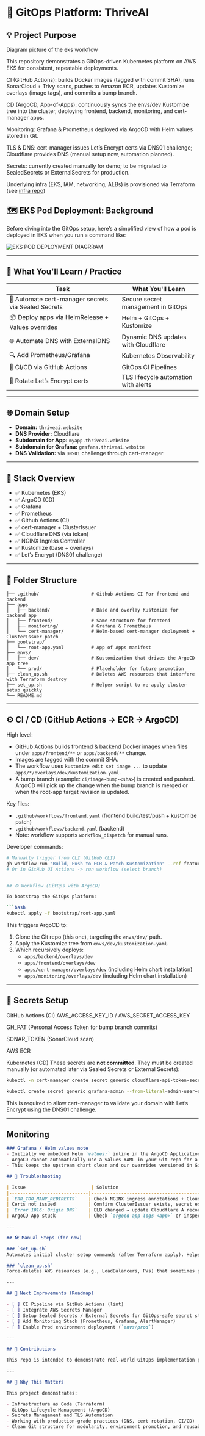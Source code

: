 # 🚀 GitOps Platform: ThriveAI

## 💡 Project Purpose

Diagram picture of the eks workflow 


This repository demonstrates a GitOps-driven Kubernetes platform on AWS EKS for consistent, repeatable deployments.

CI (GitHub Actions): builds Docker images (tagged with commit SHA), runs SonarCloud + Trivy scans, pushes to Amazon ECR, updates Kustomize overlays (image tags), and commits a bump branch.

CD (ArgoCD, App-of-Apps): continuously syncs the envs/dev Kustomize tree into the cluster, deploying frontend, backend, monitoring, and cert-manager apps.

Monitoring: Grafana & Prometheus deployed via ArgoCD with Helm values stored in Git.

TLS & DNS: cert-manager issues Let’s Encrypt certs via DNS01 challenge; Cloudflare provides DNS (manual setup now, automation planned).

Secrets: currently created manually for demo; to be migrated to SealedSecrets or ExternalSecrets for production.

Underlying infra (EKS, IAM, networking, ALBs) is provisioned via Terraform (see [infra repo](https://github.com/Hanz-ala1/eks-platform-lab))

## 🗺️ EKS Pod Deployment: Background

Before diving into the GitOps setup, here’s a simplified view of how a pod is deployed in EKS when you run a command like: 


![EKS POD DEPLOYMENT DIAGRRAM](docs/eks-pod-deployment.png)


---

## 🧠 What You'll Learn / Practice

| Task | What You'll Learn |
|------|-------------------|
| 🔄 Automate cert-manager secrets via Sealed Secrets | Secure secret management in GitOps |
| 📦 Deploy apps via HelmRelease + Values overrides | Helm + GitOps + Kustomize |
| 🌐 Automate DNS with ExternalDNS | Dynamic DNS updates with Cloudflare |
| 🔍 Add Prometheus/Grafana | Kubernetes Observability |
| 🚀 CI/CD via GitHub Actions | GitOps CI Pipelines |
| 🔐 Rotate Let’s Encrypt certs | TLS lifecycle automation with alerts |

---

## 🌐 Domain Setup

- **Domain:** `thriveai.website`
- **DNS Provider:** Cloudflare
- **Subdomain for App:** `myapp.thriveai.website`
- **Subdomain for Grafana:** `grafana.thriveai.website`
- **DNS Validation:** via `DNS01` challenge through cert-manager

---

## 🧱 Stack Overview

- ✅ Kubernetes (EKS)
- ✅ ArgoCD (CD)
- ✅ Grafana
- ✅ Prometheus
- ✅ Github Actions (CI)
- ✅ cert-manager + ClusterIssuer
- ✅ Cloudflare DNS (via token)
- ✅ NGINX Ingress Controller
- ✅ Kustomize (base + overlays)
- ✅ Let’s Encrypt (DNS01 challenge)

---

## 📁 Folder Structure

```text
├── .github/                   # Github Actions CI For frontend and backend
├── apps
│   ├── backend/               # Base and overlay Kustomize for backend app
│   ├── frontend/              # Same structure for frontend
│   ├── monitoring/            # Grafana & Prometheus
│   └── cert-manager/          # Helm-based cert-manager deployment + ClusterIssuer patch
├── bootstrap/
│   └── root-app.yaml          # App of Apps manifest
├── envs/
│   ├── dev/                   # Kustomization that drives the ArgoCD App tree
│   └── prod/                  # Placeholder for future promotion
├── clean_up.sh                # Deletes AWS resources that interfere with Terraform destroy
├── set_up.sh                  # Helper script to re-apply cluster setup quickly
└── README.md
```

---

## ⚙️ CI / CD (GitHub Actions → ECR → ArgoCD)

High level:
- GitHub Actions builds frontend & backend Docker images when files under `apps/frontend/**` or `apps/backend/**` change.
- Images are tagged with the commit SHA.
- The workflow uses `kustomize edit set image ...` to update `apps/*/overlays/dev/kustomization.yaml`.
- A bump branch (example: `ci/image-bump-<sha>`) is created and pushed. ArgoCD will pick up the change when the bump branch is merged or when the root-app target revision is updated.

Key files:
- `.github/workflows/frontend.yaml` (frontend build/test/push + kustomize patch)
- `.github/workflows/backend.yaml` (backend)
- Note: workflow supports `workflow_dispatch` for manual runs.

Developer commands:
```bash
# Manually trigger from CLI (GitHub CLI)
gh workflow run "Build, Push to ECR & Patch Kustomization" --ref feature/your-branch
# Or in GitHub UI Actions -> run workflow (select branch)


## ⚙️ Workflow (GitOps with ArgoCD)

To bootstrap the GitOps platform:

```bash
kubectl apply -f bootstrap/root-app.yaml
```

This triggers ArgoCD to:

1. Clone the Git repo (this one), targeting the `envs/dev/` path.
2. Apply the Kustomize tree from `envs/dev/kustomization.yaml`.
3. Which recursively deploys:
   - `apps/backend/overlays/dev`
   - `apps/frontend/overlays/dev`
   - `apps/cert-manager/overlays/dev` (including Helm chart installation)
   - `apps/monitoring/overlays/dev` (including Helm chart installation)

---


## 🔐 Secrets Setup
GitHub Actions (CI)
AWS_ACCESS_KEY_ID / AWS_SECRET_ACCESS_KEY

GH_PAT (Personal Access Token for bump branch commits)

SONAR_TOKEN (SonarCloud scan)

AWS ECR 


Kubernetes (CD)
These secrets are **not committed**. They must be created manually (or automated later via Sealed Secrets or External Secrets):

```bash
kubectl -n cert-manager create secret generic cloudflare-api-token-secret --from-literal=mykey=cloudflare-api-token

kubectl create secret generic grafana-admin --from-literal=admin-user=admin  --from-literal=admin-password=createapassword -n monitoring


```

This is required to allow cert-manager to validate your domain with Let’s Encrypt using the DNS01 challenge.

---

## Monitoring
```markdown
### Grafana / Helm values note
- Initially we embedded Helm `values:` inline in the ArgoCD Application spec for quick testing. To make it better and easier to read, we moved values to `apps/monitoring/base/values.yaml`.
- ArgoCD cannot automatically use a values YAML in your Git repo for a remote chart unless configured as a second source. We solved this using ArgoCD **multiple sources**: one source for the vendor Helm chart (chart repo), and one source (with `ref:`) pointing to this Git repo where the `values.yaml` lives — referenced as `$<ref>/path/to/values.yaml`.
- This keeps the upstream chart clean and our overrides versioned in Git.

## 🐛 Troubleshooting

| Issue                        | Solution                                                      |
|-----------------------------|---------------------------------------------------------------|
| `ERR_TOO_MANY_REDIRECTS`    | Check NGINX ingress annotations + Cloudflare SSL mode        |
| Certs not issued            | Confirm ClusterIssuer exists, secret exists, DNS propagates   |
| `Error 1016: Origin DNS`    | ELB changed → update Cloudflare A record                      |
| ArgoCD App stuck            | Check `argocd app logs <app>` or inspect Kustomize path       |

---

## 🛠 Manual Steps (for now)

### `set_up.sh`
Automates initial cluster setup commands (after Terraform apply). Helps quickly re-provision during iterative testing.

### `clean_up.sh`
Force-deletes AWS resources (e.g., LoadBalancers, PVs) that sometimes prevent `terraform destroy` from succeeding.

---

## 📌 Next Improvements (Roadmap)

- [ ] CI Pipeline via GitHub Actions (lint)
- [ ] Integrate AWS Secrets Manager
- [ ] Setup Sealed Secrets / External Secrets for GitOps-safe secret storage
- [ ] Add Monitoring Stack (Prometheus, Grafana, AlertManager)
- [ ] Enable Prod environment deployment (`envs/prod`)

---

## 🤝 Contributions

This repo is intended to demonstrate real-world GitOps implementation practices and serve as a learning reference. Feedback welcome!

---

## 🧠 Why This Matters 

This project demonstrates:

- Infrastructure as Code (Terraform)
- GitOps Lifecycle Management (ArgoCD)
- Secrets Management and TLS Automation
- Working with production-grade practices (DNS, cert rotation, CI/CD)
- Clean Git structure for modularity, environment promotion, and reusability


